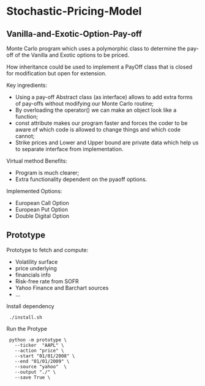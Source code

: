 # Stochastic-Pricing-Model

## Vanilla-and-Exotic-Option-Pay-off
Monte Carlo program which uses a polymorphic class to determine the pay-off of the Vanilla and Exotic  options to be priced.

How inheritance could be used to implement a PayOff class that is closed for modification but open for extension.

Key ingredients:
  - Using a pay-off Abstract class (as interface) allows to add extra forms of pay-offs without modifying our Monte Carlo routine;
  - By overloading the operator() we can make an object look like a function;
  - const attribute makes our program faster and forces the coder to be aware of which code is allowed to change things and which code cannot;
  - Strike prices and Lower and Upper bound are private data which help us to separate interface from implementation. 


 Virtual method Benefits:
 
- Program is much clearer; 
- Extra functionality dependent on the pyaoff options.
    
    
 Implemented Options:
  - European Call Option 
  - European Put Option
  - Double Digital Option  

## Prototype

Prototype to fetch and compute:
 - Volatility surface 
 - price underlying
 - financials info
 - Risk-free rate from SOFR 
 - Yahoo Finance and Barchart sources
 - ... 
 
 Install dependency
  ```
   ./install.sh
 ```
 Run the Protype
 ```
  python -m prototype \
    --ticker  "AAPL" \
    --action "price" \
    --start "01/01/2008" \
    --end "01/01/2009" \
    --source "yahoo"  \
    --output "./" \
    --save True \
```


